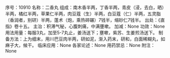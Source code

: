 序号：10910
名称：二香丸
组成：南木香半两，丁香半两，青皮（浸，去白，晒）半两，橘红半两，草果仁半两，肉豆蔻（生）半两，白豆蔻（仁）半两，五灵脂（香润者，别研）半两，蓬术（炮，乘热碎碾）7钱半，缩砂仁7钱半。
出处：《直指》卷十五。
主治：积滞气秘，心腹刺痛，中满壅嗽。
加减：None
功效：None
用法用量：每服3丸，加至5-7丸止，姜汤送下；壅嗽，紫苏、生姜煎汤送下。
制备方法：上为细末，用川巴豆肉半两，研如泥，渐入药末，研和，白面稀糊丸，如麻子大，候干。
临床应用：None
各家论述：None
用药禁忌：None
附注：None
